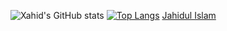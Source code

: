 ![Xahid's GitHub stats](https://github-readme.xahidex.com/api?username=xahidex&show_icons=true&theme=algolia)
[![Top Langs](https://github-readme.xahidex.com/api/top-langs/?username=xahidex&layout=compact)](https://github.com/xahidex/XahidEx.Com)
[Jahidul Islam](https://xahidex.com)
